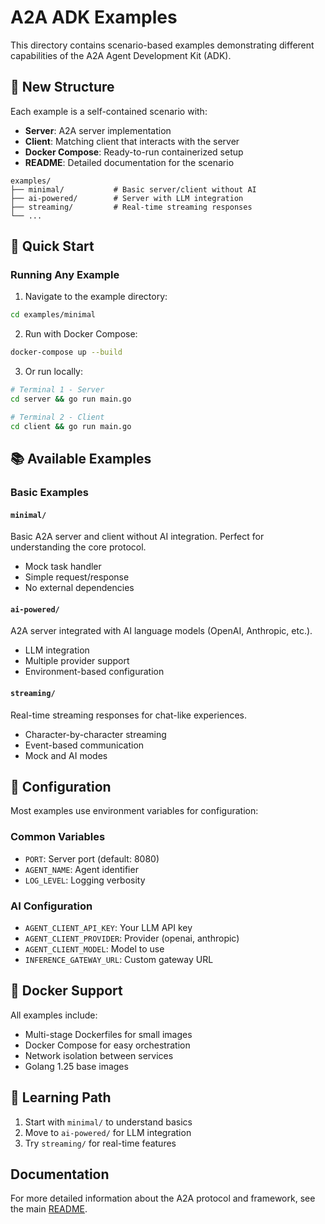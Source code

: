 # A2A ADK Examples

This directory contains scenario-based examples demonstrating different capabilities of the A2A Agent Development Kit (ADK).

## 📁 New Structure

Each example is a self-contained scenario with:
- **Server**: A2A server implementation
- **Client**: Matching client that interacts with the server
- **Docker Compose**: Ready-to-run containerized setup
- **README**: Detailed documentation for the scenario

```
examples/
├── minimal/           # Basic server/client without AI
├── ai-powered/        # Server with LLM integration
├── streaming/         # Real-time streaming responses
└── ...
```

## 🚀 Quick Start

### Running Any Example

1. Navigate to the example directory:
```bash
cd examples/minimal
```

2. Run with Docker Compose:
```bash
docker-compose up --build
```

3. Or run locally:
```bash
# Terminal 1 - Server
cd server && go run main.go

# Terminal 2 - Client
cd client && go run main.go
```

## 📚 Available Examples

### Basic Examples

#### `minimal/`
Basic A2A server and client without AI integration. Perfect for understanding the core protocol.
- Mock task handler
- Simple request/response
- No external dependencies

#### `ai-powered/`
A2A server integrated with AI language models (OpenAI, Anthropic, etc.).
- LLM integration
- Multiple provider support
- Environment-based configuration

#### `streaming/`
Real-time streaming responses for chat-like experiences.
- Character-by-character streaming
- Event-based communication
- Mock and AI modes

## 🔧 Configuration

Most examples use environment variables for configuration:

### Common Variables

- `PORT`: Server port (default: 8080)
- `AGENT_NAME`: Agent identifier
- `LOG_LEVEL`: Logging verbosity

### AI Configuration

- `AGENT_CLIENT_API_KEY`: Your LLM API key
- `AGENT_CLIENT_PROVIDER`: Provider (openai, anthropic)
- `AGENT_CLIENT_MODEL`: Model to use
- `INFERENCE_GATEWAY_URL`: Custom gateway URL

## 🐳 Docker Support

All examples include:
- Multi-stage Dockerfiles for small images
- Docker Compose for easy orchestration
- Network isolation between services
- Golang 1.25 base images

## 📖 Learning Path

1. Start with `minimal/` to understand basics
2. Move to `ai-powered/` for LLM integration
3. Try `streaming/` for real-time features

## Documentation

For more detailed information about the A2A protocol and framework, see the main [README](../README.md).
